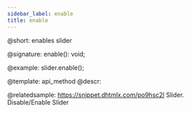 ```yaml
---
sidebar_label: enable
title: enable
---          
```


@short: enables slider

@signature: enable(): void;

@example:
slider.enable();

@template: api_method
@descr:

@relatedsample: https://snippet.dhtmlx.com/po9hsc2l	Slider. Disable/Enable Slider

